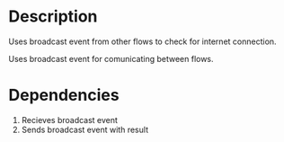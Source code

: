 # Description

Uses broadcast event from other flows to check for internet connection.

Uses broadcast event for comunicating between flows.

# Dependencies

1. Recieves broadcast event
2. Sends broadcast event with result